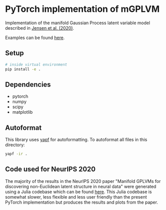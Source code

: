 # PyTorch implementation of mGPLVM

Implementation of the manifold Gaussian Process latent variable model described in [Jensen et al. (2020)](https://arxiv.org/abs/2006.07429).

Examples can be found [here](examples).

## Setup

```sh
# inside virtual environment
pip install -e .
```

## Dependencies

- pytorch
- numpy
- scipy
- matplotlib

## Autoformat

This library uses [yapf](https://github.com/google/yapf) for autoformatting.
To autoformat all files in this directory:

```sh
yapf -ir .
```

## Code used for NeurIPS 2020

The majority of the results in the NeurIPS 2020 paper "Manifold GPLVMs for discovering non-Euclidean latent structure in neural data" were generated using a Julia codebase which can be found [here](https://github.com/KrisJensen/mGPLVM_Neurips).
This Julia codebase is somewhat slower, less flexible and less user friendly than the present PyTorch implementation but produces the results and plots from the paper.
